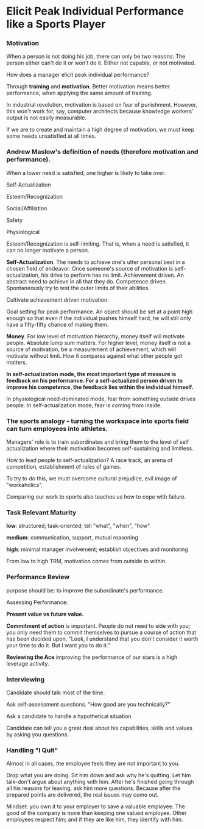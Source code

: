 # Elicit Peak Individual Performance like a Sports Player

### Motivation

When a person is not doing his job, there can only be two reasons: The person either can't do it or won't do it. Either not capable, or not motivated. 

How does a manager elicit peak individual performance?

Through **training** and **motivation**. Better motivation means better performance, when applying the same amount of training. 

In industrial revolution, motivation is based on fear of punishment. However, this won't work for, say, computer architects because knowledge workers' output is not easily measurable. 

If we are to create and maintain a high degree of motivation, we must keep some needs unsatisfied at all times. 

### Andrew Maslow's definition of needs (therefore motivation and performance).

When a lower need is satisfied, one higher is likely to take over.

Self-Actualization

Esteem/Recognization

Social/Affiliation

Safety

Physiological

Esteem/Recognization is self-limiting. That is, when a need is satisfied, it can no longer motivate a person. 

**Self-Actualization**. The needs to achieve one's utter personal best in a chosen field of endeavor. Once someone's source of motivation is self-actualization, his drive to perform has no limit. Achievement driven. An abstract need to achieve in all that they do. Competence driven. Spontaneously try to test the outer limits of their abilities. 

Cultivate achievement driven motivation. 

Goal setting for peak performance. An object should be set at a point high enough so that even if the individual pushes himself hard, he will still only have a fifty-fifty chance of making them.

**Money**. For low level of motivation hierarchy, money itself will motivate people. Absolute lump sum matters. For higher level, money itself is not a source of motivation, be a measurement of achievement, which will motivate without limit. How it compares against what other people got matters.

**In self-actualization mode, the most important type of measure is feedback on his performance. For a self-actualized person driven to improve his competence, the feedback lies within the individual himself.**  

In physiological need-dominated mode, fear from something outside drives people. In self-actualization mode, fear is coming from inside.

### **The sports analogy - turning the workspace into sports field can turn employees into athletes.**

Managers' role is to train subordinates and bring them to the level of self actualization where their motivation becomes self-sustaining and limitless. 

How to lead people to self-actualization? A race track, an arena of competition, establishment of rules of games. 

To try to do this, we must overcome cultural prejudice, evil image of "workaholics". 

Comparing our work to sports also teaches us how to cope with failure. 

 

### **Task Relevant Maturity**

**low**: structured; task-oriented; tell "what", "when", "how"

**medium**: communication, support, mutual reasoning

**high**: minimal manager involvement; establish objectives and monitoring

From low to high TRM, motivation comes from outside to within. 

### **Performance Review**

purpose should be: to improve the subordinate's performance. 

Assessing Performance: 

**Present value vs future value.** 

**Commitment of action** is important. People do not need to side with you; you only need them to commit themselves to pursue a course of action that has been decided upon. "Look, I understand that you don't consider it worth your time to do it. But I want you to do it."

**Reviewing the Ace** improving the performance of our stars is a high leverage activity. 

### **Interviewing**

Candidate should talk most of the time.

Ask self-assessment questions. "How good are you technically?"

Ask a candidate to handle a hypothetical situation

Candidate can tell you a great deal about his capabilities, skills and values by asking you questions.

### Handling "I Quit"

Almost in all cases, the employee feels they are not important to you.

Drop what you are doing. Sit him down and ask why he's quitting. Let him talk-don't argue about anything with him. After he's finished going through all his reasons for leaving, ask him more questions. Because after the prepared points are delivered, the real issues may come out.

Mindset: you own it to your employer to save a valuable employee. The good of the company is more than keeping one valued employee. Other employees respect him; and if they are like him, they identify with him.